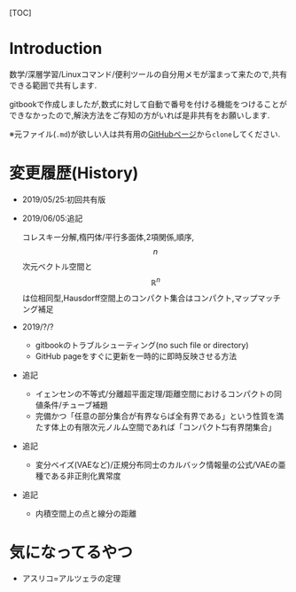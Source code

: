 [TOC]

# Introduction

数学/深層学習/Linuxコマンド/便利ツールの自分用メモが溜まって来たので,共有できる範囲で共有します.

gitbookで作成しましたが,数式に対して自動で番号を付ける機能をつけることができなかったので,解決方法をご存知の方がいれば是非共有をお願いします.

※元ファイル(`.md`)が欲しい人は共有用の[GitHubページ](https://github.com/akirat1993/MathPCsrc)から`clone`してください.

# 変更履歴(History)

* 2019/05/25:初回共有版
  
* 2019/06/05:追記
  
  コレスキー分解,楕円体/平行多面体,2項関係,順序,$$n$$次元ベクトル空間と$$\mathbb{R}^n$$は位相同型,Hausdorff空間上のコンパクト集合はコンパクト,マップマッチング補足
  
* 2019/?/?

  * gitbookのトラブルシューティング(no such file or directory)
  * GitHub pageをすぐに更新を一時的に即時反映させる方法

* 追記
  * イェンセンの不等式/分離超平面定理/距離空間におけるコンパクトの同値条件/チューブ補題
  * 完備かつ「任意の部分集合が有界ならば全有界である」という性質を満たす体上の有限次元ノルム空間であれば「コンパクト⇆有界閉集合」
  
* 追記
  
  * 変分ベイズ(VAEなど)/正規分布同士のカルバック情報量の公式/VAEの亜種である非正則化異常度
  
* 追記

  * 内積空間上の点と線分の距離

# 気になってるやつ

* アスリコ=アルツェラの定理